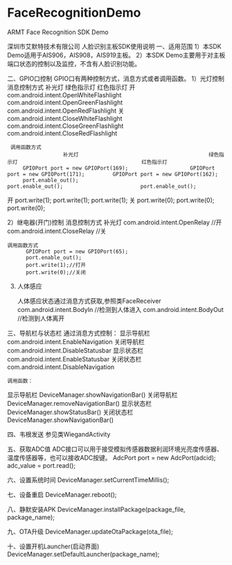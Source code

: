 # FaceRecognitionDemo
ARMT Face Recognition SDK Demo

深圳市艾默特技术有限公司 人脸识别主板SDK使用说明
一、适用范围
1）本SDK Demo适用于AIS906，AIS908，AIS919主板。
2）本SDK Demo主要用于对主板端口状态的控制以及监控，不含有人脸识别功能。

二、GPIO口控制
    GPIO口有两种控制方式，消息方式或者调用函数。
1）光灯控制
    消息控制方式
                    补光灯                                          绿色指示灯                                        红色指示灯
 开        com.android.intent.OpenWhiteFlashlight      com.android.intent.OpenGreenFlashlight        com.android.intent.OpenRedFlashlight
 关        com.android.intent.CloseWhiteFlashlight     com.android.intent.CloseGreenFlashlight       com.android.intent.CloseRedFlashlight

     调用函数方式
                      补光灯                                          绿色指示灯                                        红色指示灯
         GPIOPort port = new GPIOPort(169);                    GPIOPort port = new GPIOPort(171);         GPIOPort port = new GPIOPort(162);
         port.enable_out();                                    port.enable_out();                         port.enable_out();
 开      port.write(1);                                        port.write(1);                             port.write(1);
 关      port.write(0);                                        port.write(0);                             port.write(0);

2）继电器(开门)控制
    消息控制方式
                    补光灯
       com.android.intent.OpenRelay  //开
       com.android.intent.CloseRelay //关

    调用函数方式
          GPIOPort port = new GPIOPort(65);
          port.enable_out();
          port.write(1);//打开
          port.write(0);//关闭

 3) 人体感应

     人体感应状态通过消息方式获取,参照类FaceReceiver
    com.android.intent.BodyIn  //检测到人体进入
    com.android.intent.BodyOut //检测到人体离开

 三、导航栏与状态栏
    通过消息方式控制：
  显示导航栏    com.android.intent.EnableNavigation
  关闭导航栏    com.android.intent.DisableStatusbar
  显示状态栏  com.android.intent.EnableStatusbar
  关闭状态栏  com.android.intent.DisableNavigation

    调用函数：
  显示导航栏    DeviceManager.showNavigationBar()
  关闭导航栏    DeviceManager.removeNavigationBar()
  显示状态栏    DeviceManager.showStatusBar()
  关闭状态栏    DeviceManager.showNavigationBar()

  四、韦根发送
  参见类WiegandActivity

  五、获取ADC值
  ADC接口可以用于接受模拟传感器数据利润环境光亮度传感器、温度传感器等，也可以接收ADC按键。
        AdcPort port = new AdcPort(adcid);
        adc_value = port.read();

  六、设置系统时间
  DeviceManager.setCurrentTimeMillis();

  七、设备重启
  DeviceManager.reboot();

  八、静默安装APK
  DeviceManager.installPackage(package_file, package_name);

  九、OTA升级
   DeviceManager.updateOtaPackage(ota_file);

  十、设置开机Launcher(启动界面)
  DeviceManager.setDefaultLauncher(package_name);